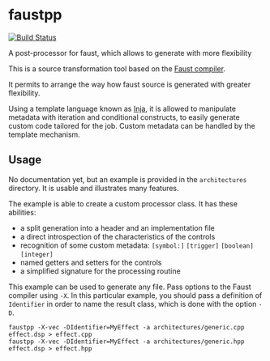 # faustpp

[![Build Status](https://travis-ci.com/jpcima/faustpp.svg?branch=master)](https://travis-ci.com/jpcima/faustpp)

A post-processor for faust, which allows to generate with more flexibility

This is a source transformation tool based on the [Faust compiler](https://faust.grame.fr/).

It permits to arrange the way how faust source is generated with greater flexibility.

Using a template language known as [Inja](https://github.com/pantor/inja), it is allowed to manipulate
metadata with iteration and conditional constructs, to easily generate custom code tailored for the job.
Custom metadata can be handled by the template mechanism.

## Usage

No documentation yet, but an example is provided in the `architectures` directory.
It is usable and illustrates many features.

The example is able to create a custom processor class. It has these abilities:
- a split generation into a header and an implementation file
- a direct introspection of the characteristics of the controls
- recognition of some custom metadata: `[symbol:]` `[trigger]` `[boolean]` `[integer]`
- named getters and setters for the controls
- a simplified signature for the processing routine

This example can be used to generate any file. Pass options to the Faust compiler using `-X`.
In this particular example, you should pass a definition of `Identifier` in order to name the result class,
which is done with the option `-D`.

```
faustpp -X-vec -DIdentifier=MyEffect -a architectures/generic.cpp effect.dsp > effect.cpp
faustpp -X-vec -DIdentifier=MyEffect -a architectures/generic.hpp effect.dsp > effect.hpp
```
